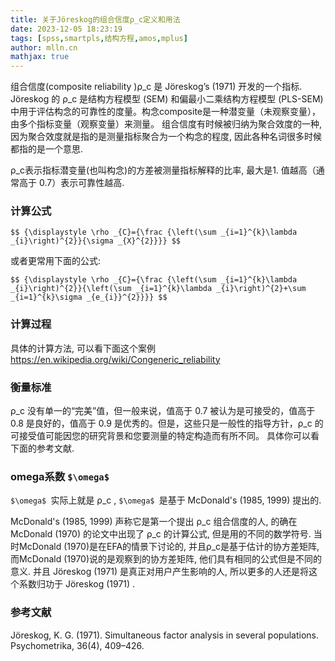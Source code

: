 ```yaml
---
title: 关于Jöreskog的组合信度ρ_c定义和用法
date: 2023-12-05 18:23:19
tags: [spss,smartpls,结构方程,amos,mplus]
author: mlln.cn
mathjax: true
---
```


组合信度(composite reliability )ρ_c 是 Jöreskog’s (1971) 开发的一个指标.
Jöreskog 的 ρ_c 是结构方程模型 (SEM) 和偏最小二乘结构方程模型 (PLS-SEM) 中用于评估构念的可靠性的度量。构念composite是一种潜变量（未观察变量），由多个指标变量（观察变量）来测量。
组合信度有时候被归纳为聚合效度的一种, 因为聚合效度就是指的是测量指标聚合为一个构念的程度, 因此各种名词很多时候都指的是一个意思.

ρ_c表示指标潜变量(也叫构念)的方差被测量指标解释的比率, 最大是1. 值越高（通常高于 0.7）表示可靠性越高.

<!--more-->

### 计算公式

`$$
{\displaystyle \rho _{C}={\frac {\left(\sum _{i=1}^{k}\lambda _{i}\right)^{2}}{\sigma _{X}^{2}}}}
$$`

或者更常用下面的公式:

`$$ {\displaystyle \rho _{C}={\frac {\left(\sum _{i=1}^{k}\lambda _{i}\right)^{2}}{\left(\sum _{i=1}^{k}\lambda _{i}\right)^{2}+\sum _{i=1}^{k}\sigma _{e_{i}}^{2}}}} $$`

### 计算过程

具体的计算方法, 可以看下面这个案例 https://en.wikipedia.org/wiki/Congeneric_reliability

### 衡量标准

ρ_c 没有单一的“完美”值，但一般来说，值高于 0.7 被认为是可接受的，值高于 0.8 是良好的，值高于 0.9 是优秀的。但是，这些只是一般性的指导方针，ρ_c 的可接受值可能因您的研究背景和您要测量的特定构造而有所不同。
具体你可以看下面的参考文献.

### omega系数 `$\omega$ `

 `$\omega$ `实际上就是 ρ_c , `$\omega$ `是基于 McDonald's (1985, 1999) 提出的.

McDonald's (1985, 1999) 声称它是第一个提出 ρ_c 组合信度的人, 的确在 McDonald (1970) 的论文中出现了 ρ_c 的计算公式, 但是用的不同的数学符号. 当时McDonald (1970)是在EFA的情景下讨论的, 并且ρ_c是基于估计的协方差矩阵, 
而McDonald (1970)说的是观察到的协方差矩阵, 他们具有相同的公式但是不同的意义. 并且 Jöreskog (1971) 是真正对用户产生影响的人, 所以更多的人还是将这个系数归功于 Jöreskog (1971) . 

### 参考文献

Jöreskog, K. G. (1971). Simultaneous factor analysis in several populations. Psychometrika, 36(4), 409–426.

